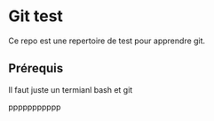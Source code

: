 # Git test 

Ce repo est une repertoire de test pour apprendre git.

## Prérequis

Il faut juste un termianl bash et git

ppppppppppp